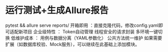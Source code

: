 # 运行测试+生成Allure报告
pytest && allure serve reports/
开箱即用 ：直接克隆代码，修改config.yaml即可适配新项目
企业级特性 ：
Token自动管理
线程安全的请求封装
多环境一键切换
低维护成本 ：
用例与数据分离（YAML参数化）
公共方法统一维护
如果需要扩展（如数据库校验、Mock服务），可以继续在此基础上添加模块。